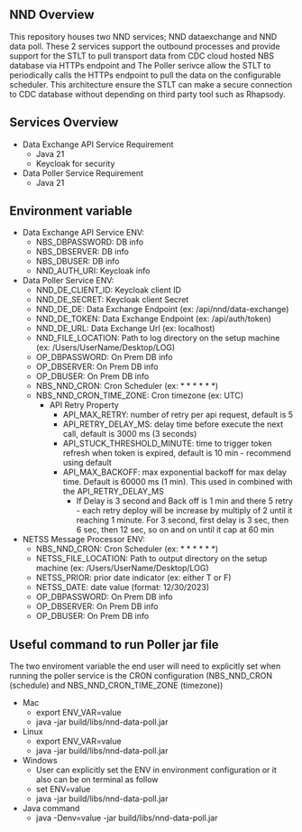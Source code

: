 ## NND Overview
This repository houses two NND services; NND dataexchange and NND data poll.
These 2 services support the outbound processes and provide support for the STLT to pull transport data from CDC cloud hosted NBS database via HTTPs endpoint and The Poller serivce allow the STLT to periodically calls the HTTPs endpoint to pull the data on the configurable scheduler.
This architecture ensure the STLT can make a secure connection to CDC database without depending on third party tool such as Rhapsody.


## Services Overview
- Data Exchange API Service Requirement
    - Java 21
    - Keycloak for security
- Data Poller Service Requirement
    - Java 21

## Environment variable
- Data Exchange API Service ENV:
    - NBS_DBPASSWORD: DB info
    - NBS_DBSERVER: DB info
    - NBS_DBUSER: DB info
    - NND_AUTH_URI: Keycloak info
- Data Poller Service ENV:
    - NND_DE_CLIENT_ID: Keycloak client ID
    - NND_DE_SECRET: Keycloak client Secret
    - NND_DE_DE: Data Exchange Endpoint (ex: /api/nnd/data-exchange)
    - NND_DE_TOKEN: Data Exchange Endpoint (ex: /api/auth/token)
    - NND_DE_URL: Data Exchange Url (ex: localhost)
    - NND_FILE_LOCATION: Path to log directory on the setup machine (ex: /Users/UserName/Desktop/LOG)
    - OP_DBPASSWORD: On Prem DB info
    - OP_DBSERVER: On Prem DB info
    - OP_DBUSER: On Prem DB info
    - NBS_NND_CRON: Cron Scheduler (ex: * * * * * *)
    - NBS_NND_CRON_TIME_ZONE: Cron timezone (ex: UTC)
      -  API Retry Property
         - API_MAX_RETRY: number of retry per api request, default is 5  
         - API_RETRY_DELAY_MS: delay time before execute the next call, default is 3000 ms (3 seconds)
         - API_STUCK_THRESHOLD_MINUTE: time to trigger token refresh when token is expired, default is 10 min - recommend using default
         - API_MAX_BACKOFF: max exponential backoff for max delay time. Default is 60000 ms (1 min). This used in combined with the API_RETRY_DELAY_MS
            -  If Delay is 3 second and Back off is 1 min and there 5 retry - each retry deploy will be increase by multiply of 2 until it reaching 1 minute. For  3 second, first delay is 3 sec, then 6 sec, then 12 sec, so on and on until it cap at 60 min
- NETSS Message Processor ENV:
    - NBS_NND_CRON: Cron Scheduler (ex: * * * * * *)
    - NETSS_FILE_LOCATION: Path to output directory on the setup machine (ex: /Users/UserName/Desktop/LOG)
    - NETSS_PRIOR: prior date indicator (ex: either T or F)
    - NETSS_DATE: date value (format: 12/30/2023)
    - OP_DBPASSWORD: On Prem DB info
    - OP_DBSERVER: On Prem DB info
    - OP_DBUSER: On Prem DB info

## Useful command to run Poller jar file
The two enviroment variable the end user will need to explicitly set when running the poller service is the CRON configuration (NBS_NND_CRON (schedule) and NBS_NND_CRON_TIME_ZONE (timezone))
- Mac
    - export ENV_VAR=value
    - java -jar build/libs/nnd-data-poll.jar
- Linux
    -  export ENV_VAR=value
    -  java -jar build/libs/nnd-data-poll.jar
- Windows
    - User can explicitly set the ENV in environment configuration or it also can be on terminal as follow
    - set ENV=value
    - java -jar build/libs/nnd-data-poll.jar
- Java command
    - java -Denv=value -jar build/libs/nnd-data-poll.jar